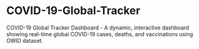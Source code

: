# COVID-19-Global-Tracker
COVID-19 Global Tracker Dashboard - A dynamic, interactive dashboard showing real-time global COVID-19 cases, deaths, and vaccinations using OWID dataset.
